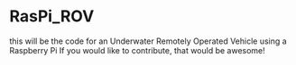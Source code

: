 # RasPi_ROV
this will be the code for an Underwater Remotely Operated Vehicle using a Raspberry Pi
If you would like to contribute, that would be awesome!
